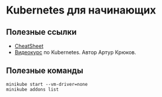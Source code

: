 # Kubernetes для начинающих

## Полезные ссылки
- [CheatSheet](https://kubernetes.io/ru/docs/reference/kubectl/cheatsheet/)
- [Видеокурс](https://www.youtube.com/watch?v=vycrJTvyk98&list=PLmxqUDFl0XM7EYy5gRD-myAlJngas6lRD&index=1) по Kubernetes. Автор Артур Крюков.

## Полезные команды
```shell script
minikube start --vm-driver=none
minikube addons list
```
